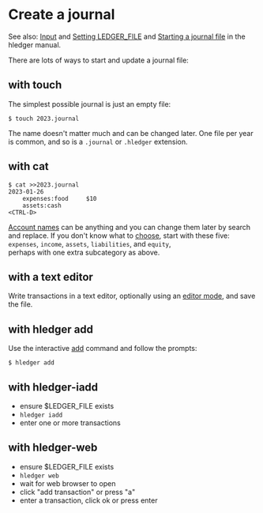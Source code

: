 # Create a journal

<div class=pagetoc>

<!-- toc -->
</div>

See also:
[Input](hledger.md#input) and
[Setting LEDGER_FILE](hledger.md#setting-ledger_file) and
[Starting a journal file](hledger.md#starting-a-journal-file)
in the hledger manual.

There are lots of ways to start and update a journal file:

## with touch

The simplest possible journal is just an empty file:

```cli
$ touch 2023.journal
```

The name doesn't matter much and can be changed later. 
One file per year is common, 
and so is a `.journal` or `.hledger` extension.

## with cat

```cli
$ cat >>2023.journal
2023-01-26
    expenses:food     $10
    assets:cash
<CTRL-D>
```

[Account names](hledger.md#account-names) can be anything 
and you can change them later by search and replace. 
If you don't know what to [choose](http://plaintextaccounting.org/#choosing-accounts), 
start with these five:\
`expenses`, `income`, `assets`, `liabilities`, and `equity`,\
perhaps with one extra subcategory as above.

## with a text editor

Write transactions in a text editor, optionally using an
[editor mode](editors.md), 
and save the file.

## with hledger add

Use the interactive [add](hledger.md#add) command and follow the prompts:

```cli
$ hledger add
```

## with hledger-iadd

- ensure $LEDGER_FILE exists
- `hledger iadd`
- enter one or more transactions

## with hledger-web

- ensure $LEDGER_FILE exists
- `hledger web`
- wait for web browser to open
- click "add transaction" or press "a"
- enter a transaction, click ok or press enter
